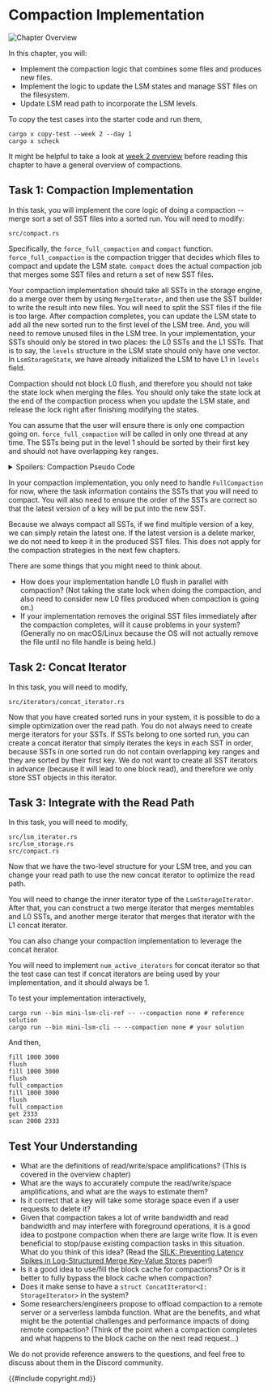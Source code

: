 <!--
  mini-lsm-book © 2022-2025 by Alex Chi Z is licensed under CC BY-NC-SA 4.0
-->

# Compaction Implementation

![Chapter Overview](./lsm-tutorial/week2-01-full.svg)

In this chapter, you will:

* Implement the compaction logic that combines some files and produces new files.
* Implement the logic to update the LSM states and manage SST files on the filesystem.
* Update LSM read path to incorporate the LSM levels.

To copy the test cases into the starter code and run them,

```
cargo x copy-test --week 2 --day 1
cargo x scheck
```

<div class="warning">

It might be helpful to take a look at [week 2 overview](./week2-overview.md) before reading this chapter to have a general overview of compactions.

</div>

## Task 1: Compaction Implementation

In this task, you will implement the core logic of doing a compaction -- merge sort a set of SST files into a sorted run. You will need to modify:

```
src/compact.rs
```

Specifically, the `force_full_compaction` and `compact` function. `force_full_compaction` is the compaction trigger that decides which files to compact and update the LSM state. `compact` does the actual compaction job that merges some SST files and return a set of new SST files.

Your compaction implementation should take all SSTs in the storage engine, do a merge over them by using `MergeIterator`, and then use the SST builder to write the result into new files. You will need to split the SST files if the file is too large. After compaction completes, you can update the LSM state to add all the new sorted run to the first level of the LSM tree. And, you will need to remove unused files in the LSM tree. In your implementation, your SSTs should only be stored in two places: the L0 SSTs and the L1 SSTs. That is to say, the `levels` structure in the LSM state should only have one vector. In `LsmStorageState`, we have already initialized the LSM to have L1 in `levels` field.

Compaction should not block L0 flush, and therefore you should not take the state lock when merging the files. You should only take the state lock at the end of the compaction process when you update the LSM state, and release the lock right after finishing modifying the states.

You can assume that the user will ensure there is only one compaction going on. `force_full_compaction` will be called in only one thread at any time. The SSTs being put in the level 1 should be sorted by their first key and should not have overlapping key ranges.

<details>

<summary>Spoilers: Compaction Pseudo Code</summary>

```rust,no_run
fn force_full_compaction(&self) {
    let ssts_to_compact = {
        let state = self.state.read();
        state.l0_sstables + state.levels[0]
    };
    let new_ssts = self.compact(FullCompactionTask(ssts_to_compact))?;
    {
        let state_lock = self.state_lock.lock();
        let state = self.state.write();
        state.l0_sstables.remove(/* the ones being compacted */);
        state.levels[0] = new_ssts; // new SSTs added to L1
    };
    std::fs::remove(ssts_to_compact)?;
}
```

</details>

In your compaction implementation, you only need to handle `FullCompaction` for now, where the task information contains the SSTs that you will need to compact. You will also need to ensure the order of the SSTs are correct so that the latest version of a key will be put into the new SST.

Because we always compact all SSTs, if we find multiple version of a key, we can simply retain the latest one. If the latest version is a delete marker, we do not need to keep it in the produced SST files. This does not apply for the compaction strategies in the next few chapters.

There are some things that you might need to think about.

* How does your implementation handle L0 flush in parallel with compaction? (Not taking the state lock when doing the compaction, and also need to consider new L0 files produced when compaction is going on.)
* If your implementation removes the original SST files immediately after the compaction completes, will it cause problems in your system? (Generally no on macOS/Linux because the OS will not actually remove the file until no file handle is being held.)

## Task 2: Concat Iterator

In this task, you will need to modify,

```
src/iterators/concat_iterator.rs
```

Now that you have created sorted runs in your system, it is possible to do a simple optimization over the read path. You do not always need to create merge iterators for your SSTs. If SSTs belong to one sorted run, you can create a concat iterator that simply iterates the keys in each SST in order, because SSTs in one sorted run do not contain overlapping key ranges and they are sorted by their first key. We do not want to create all SST iterators in advance (because it will lead to one block read), and therefore we only store SST objects in this iterator.

## Task 3: Integrate with the Read Path

In this task, you will need to modify,

```
src/lsm_iterator.rs
src/lsm_storage.rs
src/compact.rs
```

Now that we have the two-level structure for your LSM tree, and you can change your read path to use the new concat iterator to optimize the read path.

You will need to change the inner iterator type of the `LsmStorageIterator`. After that, you can construct a two merge iterator that merges memtables and L0 SSTs, and another merge iterator that merges that iterator with the L1 concat iterator.

You can also change your compaction implementation to leverage the concat iterator.

You will need to implement `num_active_iterators` for concat iterator so that the test case can test if concat iterators are being used by your implementation, and it should always be 1.

To test your implementation interactively,

```shell
cargo run --bin mini-lsm-cli-ref -- --compaction none # reference solution
cargo run --bin mini-lsm-cli -- --compaction none # your solution
```

And then,

```
fill 1000 3000
flush
fill 1000 3000
flush
full_compaction
fill 1000 3000
flush
full_compaction
get 2333
scan 2000 2333
```

## Test Your Understanding

* What are the definitions of read/write/space amplifications? (This is covered in the overview chapter)
* What are the ways to accurately compute the read/write/space amplifications, and what are the ways to estimate them?
* Is it correct that a key will take some storage space even if a user requests to delete it?
* Given that compaction takes a lot of write bandwidth and read bandwidth and may interfere with foreground operations, it is a good idea to postpone compaction when there are large write flow. It is even beneficial to stop/pause existing compaction tasks in this situation. What do you think of this idea? (Read the [SILK: Preventing Latency Spikes in Log-Structured Merge Key-Value Stores](https://www.usenix.org/conference/atc19/presentation/balmau) paper!)
* Is it a good idea to use/fill the block cache for compactions? Or is it better to fully bypass the block cache when compaction?
* Does it make sense to have a `struct ConcatIterator<I: StorageIterator>` in the system?
* Some researchers/engineers propose to offload compaction to a remote server or a serverless lambda function. What are the benefits, and what might be the potential challenges and performance impacts of doing remote compaction? (Think of the point when a compaction completes and what happens to the block cache on the next read request...)

We do not provide reference answers to the questions, and feel free to discuss about them in the Discord community.

{{#include copyright.md}}
